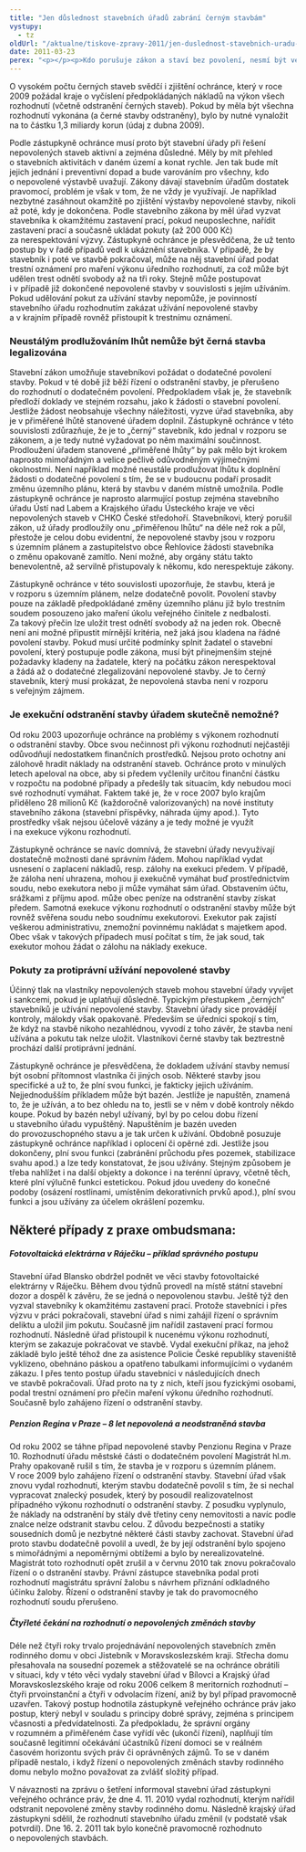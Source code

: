 ```yaml
---
title: "Jen důslednost stavebních úřadů zabrání černým stavbám"
vystupy:
  - tz
oldUrl: "/aktualne/tiskove-zpravy-2011/jen-duslednost-stavebnich-uradu-zabrani-cernym-stavbam"
date: 2011-03-23
perex: "<p></p><p>Kdo porušuje zákon a staví bez povolení, nesmí být ve výhodě oproti těm, kdo zákony respektují a dodržují. Pokud stavební úřady nebudou důsledně a přísně postihovat vlastníky „černých“ staveb, fakticky se staví na stranu porušování zákona. V právním státě není možné podobné jednání akceptovat. </p>"
---
```


<!-- imported from the old website -->

<p>O vysokém počtu černých staveb svědčí i zjištění ochránce, který v roce 2009 požádal kraje o vyčíslení předpokládaných nákladů na výkon všech rozhodnutí (včetně odstranění černých staveb). Pokud by měla být všechna rozhodnutí vykonána (a černé stavby odstraněny), bylo by nutné vynaložit na to částku 1,3 miliardy korun (údaj z dubna 2009).</p><p>Podle zástupkyně ochránce musí proto být stavební úřady při řešení nepovolených staveb aktivní a zejména důsledné. Měly by mít přehled o stavebních aktivitách v daném území a konat rychle. Jen tak bude mít jejich jednání i preventivní dopad a bude varováním pro všechny, kdo o nepovolené výstavbě uvažují. Zákony dávají stavebním úřadům dostatek pravomocí, problém je však v tom, že ne vždy je využívají. Je například nezbytné zasáhnout okamžitě po zjištění výstavby nepovolené stavby, nikoli až poté, kdy je dokončena. Podle stavebního zákona by měl úřad vyzvat stavebníka k okamžitému zastavení prací, pokud neuposlechne, nařídit zastavení prací a současně ukládat pokuty (až 200 000 Kč) za nerespektování výzvy. Zástupkyně ochránce je přesvědčena, že už tento postup by v řadě případů vedl k ukáznění stavebníka. V případě, že by stavebník i poté ve stavbě pokračoval, může na něj stavební úřad podat trestní oznámení pro maření výkonu úředního rozhodnutí, za což může být udělen trest odnětí svobody až na tři roky. Stejně může postupovat i v případě již dokončené nepovolené stavby v souvislosti s jejím užíváním. Pokud udělování pokut za užívání stavby nepomůže, je povinností stavebního úřadu rozhodnutím zakázat užívání nepovolené stavby a v krajním případě rovněž přistoupit k trestnímu oznámení.</p><h3><strong>Neustálým prodlužováním lhůt nemůže být černá stavba legalizována</strong></h3><p>Stavební zákon umožňuje stavebníkovi požádat o dodatečné povolení stavby. Pokud v té době již běží řízení o odstranění stavby, je přerušeno do rozhodnutí o dodatečném povolení. Předpokladem však je, že stavebník předloží doklady ve stejném rozsahu, jako k žádosti o stavební povolení. Jestliže žádost neobsahuje všechny náležitosti, vyzve úřad stavebníka, aby je v přiměřené lhůtě stanovené úřadem doplnil. Zástupkyně ochránce v této souvislosti zdůrazňuje, že je to „černý“ stavebník, kdo jednal v rozporu se zákonem, a je tedy nutné vyžadovat po něm maximální součinnost. Prodloužení úřadem stanovené „přiměřené lhůty“ by pak mělo být krokem naprosto mimořádným a velice pečlivě odůvodněným výjimečnými okolnostmi. Není například možné neustále prodlužovat lhůtu k doplnění žádosti o dodatečné povolení s tím, že se v budoucnu podaří prosadit změnu územního plánu, která by stavbu v daném místně umožnila. Podle zástupkyně ochránce je naprosto alarmující postup zejména stavebního úřadu Ústí nad Labem a Krajského úřadu Ústeckého kraje ve věci nepovolených staveb v CHKO České středohoří. Stavebníkovi, který porušil zákon, už úřady prodloužily onu „přiměřenou lhůtu“ na déle než rok a půl, přestože je celou dobu evidentní, že nepovolené stavby jsou v rozporu s územním plánem a zastupitelstvo obce Řehlovice žádosti stavebníka o změnu opakovaně zamítlo. Není možné, aby orgány státu takto benevolentně, až servilně přistupovaly k někomu, kdo nerespektuje zákony.</p><p>Zástupkyně ochránce v této souvislosti upozorňuje, že stavbu, která je v rozporu s územním plánem, nelze dodatečně povolit. Povolení stavby pouze na základě předpokládané změny územního plánu již bylo trestním soudem posouzeno jako maření úkolu veřejného činitele z nedbalosti. Za takový přečin lze uložit trest odnětí svobody až na jeden rok. Obecně není ani možné připustit mírnější kritéria, než jaká jsou kladena na řádné povolení stavby. Pokud musí určité podmínky splnit žadatel o stavební povolení, který postupuje podle zákona, musí být přinejmenším stejné požadavky kladeny na žadatele, který na počátku zákon nerespektoval a žádá až o dodatečné zlegalizování nepovolené stavby. Je to černý stavebník, který musí prokázat, že nepovolená stavba není v rozporu s veřejným zájmem.</p><h3><strong>Je exekuční odstranění stavby úřadem skutečně nemožné?</strong></h3><p>Od roku 2003 upozorňuje ochránce na problémy s výkonem rozhodnutí o odstranění stavby. Obce svou nečinnost při výkonu rozhodnutí nejčastěji odůvodňují nedostatkem finančních prostředků. Nejsou proto ochotny ani zálohově hradit náklady na odstranění staveb. Ochránce proto v minulých letech apeloval na obce, aby si předem vyčlenily určitou finanční částku v rozpočtu na podobné případy a předešly tak situacím, kdy nebudou moci své rozhodnutí vymáhat. Faktem také je, že v roce 2007 bylo krajům přiděleno 28 milionů Kč (každoročně valorizovaných) na nové instituty stavebního zákona (stavební příspěvky, náhrada újmy apod.). Tyto prostředky však nejsou účelově vázány a je tedy možné je využít i na exekuce výkonu rozhodnutí.</p><p>Zástupkyně ochránce se navíc domnívá, že stavební úřady nevyužívají dostatečně možnosti dané správním řádem. Mohou například vydat usnesení o zaplacení nákladů, resp. zálohy na exekuci předem. V případě, že záloha není uhrazena, mohou ji exekučně vymáhat buď prostřednictvím soudu, nebo exekutora nebo ji může vymáhat sám úřad. Obstavením účtu, srážkami z příjmu apod. může obec peníze na odstranění stavby získat předem. Samotná exekuce výkonu rozhodnutí o odstranění stavby může být rovněž svěřena soudu nebo soudnímu exekutorovi. Exekutor pak zajistí veškerou administrativu, znemožní povinnému nakládat s majetkem apod. Obec však v takových případech musí počítat s tím, že jak soud, tak exekutor mohou žádat o zálohu na náklady exekuce.</p><h3><strong>Pokuty za protiprávní užívání nepovolené stavby</strong></h3><p>Účinný tlak na vlastníky nepovolených staveb mohou stavební úřady vyvíjet i sankcemi, pokud je uplatňují důsledně. Typickým přestupkem „černých“ stavebníků je užívání nepovolené stavby. Stavební úřady sice provádějí kontroly, málokdy však opakovaně. Především se úředníci spokojí s tím, že když na stavbě nikoho nezahlédnou, vyvodí z toho závěr, že stavba není užívána a pokutu tak nelze uložit. Vlastníkovi černé stavby tak beztrestně prochází další protiprávní jednání.</p><p>Zástupkyně ochránce je přesvědčena, že dokladem užívání stavby nemusí být osobní přítomnost vlastníka či jiných osob. Některé stavby jsou specifické a už to, že plní svou funkci, je fakticky jejich užíváním. Nejjednodušším příkladem může být bazén. Jestliže je napuštěn, znamená to, že je užíván, a to bez ohledu na to, jestli se v něm v době kontroly někdo koupe. Pokud by bazén nebyl užívaný, byl by po celou dobu řízení u stavebního úřadu vypuštěný. Napuštěním je bazén uveden do provozuschopného stavu a je tak určen k užívání. Obdobně posuzuje zástupkyně ochránce například i oplocení či opěrné zdi. Jestliže jsou dokončeny, plní svou funkci (zabránění průchodu přes pozemek, stabilizace svahu apod.) a lze tedy konstatovat, že jsou užívány. Stejným způsobem je třeba nahlížet i na další objekty a dokonce i na terénní úpravy, včetně těch, které plní výlučně funkci estetickou. Pokud jdou uvedeny do konečné podoby (osázení rostlinami, umístěním dekorativních prvků apod.), plní svou funkci a jsou užívány za účelem okrášlení pozemku.</p><h2><strong>Některé případy z praxe ombudsmana:</strong></h2><h5>Fotovoltaická elektrárna v Ráječku – příklad správného postupu</h5><p>Stavební úřad Blansko obdržel podnět ve věci stavby fotovoltaické elektrárny v Ráječku. Během dvou týdnů provedl na místě státní stavební dozor a dospěl k závěru, že se jedná o nepovolenou stavbu. Ještě týž den vyzval stavebníky k okamžitému zastavení prací. Protože stavebníci i přes výzvu v práci pokračovali, stavební úřad s nimi zahájil řízení o správním deliktu a uložil jim pokutu. Současně jim nařídil zastavení prací formou rozhodnutí. Následně úřad přistoupil k nucenému výkonu rozhodnutí, kterým se zakazuje pokračovat ve stavbě. Vydal exekuční příkaz, na jehož základě bylo ještě téhož dne za asistence Policie České republiky staveniště vyklizeno, obehnáno páskou a opatřeno tabulkami informujícími o vydaném zákazu. I přes tento postup úřadu stavebníci v následujících dnech ve stavbě pokračovali. Úřad proto na ty z nich, kteří jsou fyzickými osobami, podal trestní oznámení pro přečin maření výkonu úředního rozhodnutí. Současně bylo zahájeno řízení o odstranění stavby.</p><h5>Penzion Regina v Praze – 8 let nepovolená a neodstraněná stavba</h5><p>Od roku 2002 se táhne případ nepovolené stavby Penzionu Regina v Praze 10. Rozhodnutí úřadu městské části o dodatečném povolení Magistrát hl.m. Prahy opakovaně rušil s tím, že stavba je v rozporu s územním plánem. V roce 2009 bylo zahájeno řízení o odstranění stavby. Stavební úřad však znovu vydal rozhodnutí, kterým stavbu dodatečně povolil s tím, že si nechal vypracovat znalecký posudek, který by posoudil realizovatelnost případného výkonu rozhodnutí o odstranění stavby. Z posudku vyplynulo, že náklady na odstranění by stály dvě třetiny ceny nemovitosti a navíc podle znalce nelze odstranit stavbu celou. Z důvodu bezpečnosti a statiky sousedních domů je nezbytné některé části stavby zachovat. Stavební úřad proto stavbu dodatečně povolil a uvedl, že by její odstranění bylo spojeno s mimořádnými a nepoměrnými obtížemi a bylo by nerealizovatelné. Magistrát toto rozhodnutí opět zrušil a v červnu 2010 tak znovu pokračovalo řízení o o dstranění stavby. Právní zástupce stavebníka podal proti rozhodnutí magistrátu správní žalobu s návrhem přiznání odkladného účinku žaloby. Řízení o odstranění stavby je tak do pravomocného rozhodnutí soudu přerušeno.</p><h5>Čtyřleté čekání na rozhodnutí o nepovolených změnách stavby</h5><p>Déle než čtyři roky trvalo projednávání nepovolených stavebních změn rodinného domu v obci Jistebník v Moravskoslezském kraji. Střecha domu přesahovala na sousední pozemek a stěžovatelé se na ochránce obrátili v situaci, kdy v této věci vydaly stavební úřad v Bílovci a Krajský úřad Moravskoslezského kraje od roku 2006 celkem 8 meritorních rozhodnutí – čtyři prvoinstanční a čtyři v odvolacím řízení, aniž by byl případ pravomocně uzavřen. Takový postup hodnotila zástupkyně veřejného ochránce práv jako postup, který nebyl v souladu s principy dobré správy, zejména s principem včasnosti a předvídatelnosti. Za předpokladu, že správní orgány v rozumném a přiměřeném čase vyřídí věc (ukončí řízení), naplňují tím současně legitimní očekávání účastníků řízení domoci se v reálném časovém horizontu svých práv či oprávněných zájmů. To se v daném případě nestalo, i když řízení o nepovolených změnách stavby rodinného domu nebylo možno považovat za zvlášť složitý případ.</p><p>V návaznosti na zprávu o šetření informoval stavební úřad zástupkyni veřejného ochránce práv, že dne 4. 11. 2010 vydal rozhodnutí, kterým nařídil odstranit nepovolené změny stavby rodinného domu. Následně krajský úřad zástupkyni sdělil, že rozhodnutí stavebního úřadu změnil (v podstatě však potvrdil). Dne 16. 2. 2011 tak bylo konečně pravomocně rozhodnuto o nepovolených stavbách.</p>
